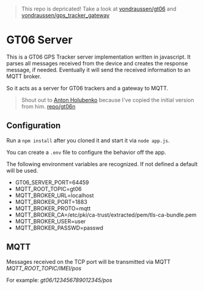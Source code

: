 > This repo is depricated! Take a look at [vondraussen/gt06](https://github.com/vondraussen/gt06) and [vondraussen/gps_tracker_gateway](https://github.com/vondraussen/gps_tracker_gateway)
# GT06 Server
This is a GT06 GPS Tracker server implementation  written in javascript.
It parses all messages received from the device and creates the response message, if needed.
Eventually it will send the received information to an MQTT broker.

So it acts as a server for GT06 trackers and a gateway to MQTT.
> Shout out to [Anton Holubenko](https://github.com/AntonHolubenko) because I've copied the initial version from him. [repo/gt06n](https://github.com/AntonHolubenko/gt06n)

## Configuration
Run a `npm install` after you cloned it and start it via `node app.js`.

You can create a `.env` file to configure the behavior off the app.

The following environment variables are recognized. If not defined a default will be used.
- GT06_SERVER_PORT=64459
- MQTT_ROOT_TOPIC=gt06
- MQTT_BROKER_URL=localhost
- MQTT_BROKER_PORT=1883
- MQTT_BROKER_PROTO=mqtt
- MQTT_BROKER_CA=/etc/pki/ca-trust/extracted/pem/tls-ca-bundle.pem
- MQTT_BROKER_USER=user
- MQTT_BROKER_PASSWD=passwd

## MQTT
Messages received on the TCP port will be transmitted via MQTT *MQTT_ROOT_TOPIC/IMEI/pos*

For example: *gt06/123456789012345/pos*
